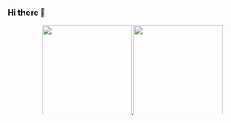 ### Hi there 👋

<!--
**vieiracodes/vieiracodes** is a ✨ _special_ ✨ repository because its `README.md` (this file) appears on your GitHub profile.

Here are some ideas to get you started:

- 🔭 I’m currently working on ...
- 🌱 I’m currently learning ...
- 👯 I’m looking to collaborate on ...
- 🤔 I’m looking for help with ...
- 💬 Ask me about ...
- 📫 How to reach me: ...
- 😄 Pronouns: ...
- ⚡ Fun fact: ...
-->

<div align="center">
  <a href="https://github.com/vieiracodes">
  <img height="180em" src="https://github-readme-stats.vercel.app/api?username=vieiracodes&show_icons=true&theme=cobalt&include_all_commits=true&count_private=true"/>
  <img height="180em" src="https://github-readme-stats.vercel.app/api/top-langs/?username=vieiracodes&layout=compact&langs_count=7&theme=cobalt&bg_color=133475&title_color=22D6D6"/>
</div>
